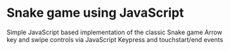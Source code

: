 ﻿# Snake game using JavaScript
 
Simple JavaScript based implementation of the classic Snake game
Arrow key and swipe controls via JavaScript Keypress and touchstart/end events

